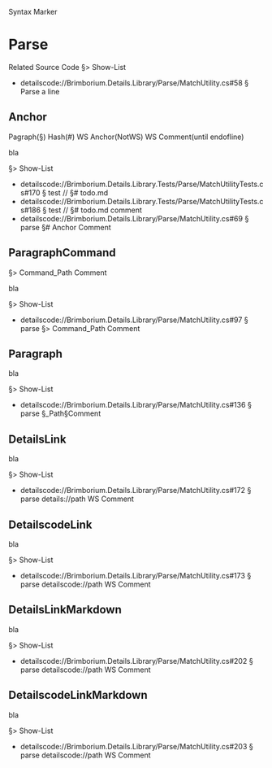 ﻿Syntax Marker

# Parse

Related Source Code 
§> Show-List

- detailscode://Brimborium.Details.Library/Parse/MatchUtility.cs#58 § Parse a line

## Anchor

Pagraph(§) Hash(#) WS Anchor(NotWS) WS Comment(until endofline)

bla

§> Show-List

- detailscode://Brimborium.Details.Library.Tests/Parse/MatchUtilityTests.cs#170 § test // §# todo.md
- detailscode://Brimborium.Details.Library.Tests/Parse/MatchUtilityTests.cs#186 § test // §# todo.md comment
- detailscode://Brimborium.Details.Library/Parse/MatchUtility.cs#69 § parse §# Anchor Comment

## ParagraphCommand

§> Command_Path Comment

bla

§> Show-List

- detailscode://Brimborium.Details.Library/Parse/MatchUtility.cs#97 § parse §> Command_Path Comment

## Paragraph

bla

§> Show-List

- detailscode://Brimborium.Details.Library/Parse/MatchUtility.cs#136 § parse §_Path§Comment

## DetailsLink

bla

§> Show-List

- detailscode://Brimborium.Details.Library/Parse/MatchUtility.cs#172 § parse details://path WS Comment

## DetailscodeLink

bla

§> Show-List

- detailscode://Brimborium.Details.Library/Parse/MatchUtility.cs#173 § parse detailscode://path WS Comment

## DetailsLinkMarkdown

bla

§> Show-List

- detailscode://Brimborium.Details.Library/Parse/MatchUtility.cs#202 § parse detailscode://path WS Comment

## DetailscodeLinkMarkdown

bla

§> Show-List

- detailscode://Brimborium.Details.Library/Parse/MatchUtility.cs#203 § parse detailscode://path WS Comment

